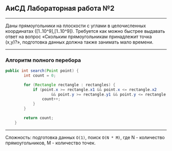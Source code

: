 ## AиСД Лабораторная работа №2
____
Даны прямоугольники на плоскости с углами в целочисленных координатах ([1..10^9],[1..10^9]).
Требуется как можно быстрее выдавать ответ на вопрос «Скольким прямоугольникам принадлежит точка (x,y)?», подготовка данных должна также занимать мало времени.
____
### Алгоритм полного перебора

```java
public int search(Point point) {
        int count = 0;

        for (Rectangle rectangle : rectangles) {
            if (point.x >= rectangle.x1 && point.x <= rectangle.x2
                    && point.y >= rectangle.y1 && point.y <= rectangle.y2) {
                count++;
            }
        }

        return count;
    }
```
____
Сложность: подготовка данных `O(1)`, поиск `O(N * M)`, где N - количество прямоугольников, M - количество точек.

